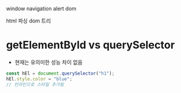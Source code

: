 window
navigation alert dom

html 파싱
dom 트리

# getElementById vs querySelector

- 현재는 유의미한 성능 차이 없음

```js
const hEl = document.querySelector("h1");
hEl.style.color = "blue";
// 인라인으로 스타일 추가됨
```
